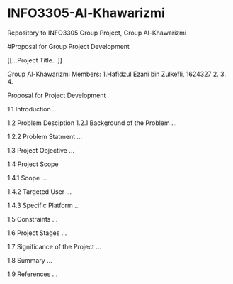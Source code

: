 # INFO3305-Al-Khawarizmi
Repository fo INFO3305 Group Project, Group Al-Khawarizmi


#Proposal for Group Project Development

[[...Project Title...]]

Group Al-Khawarizmi
Members:
  1.Hafidzul Ezani bin Zulkefli, 1624327
  2.
  3.
  4.
  
Proposal for Project Development
  
1.1 Introduction
...
  
1.2 Problem Desciption
  1.2.1 Background of the Problem 
  ...
  
  1.2.2 Problem Statment
  ...
  
1.3 Project Objective
...
  
1.4 Project Scope
  
  1.4.1 Scope
  ...
  
  1.4.2 Targeted User
  ...
  
  1.4.3 Specific Platform
  ...
  
1.5 Constraints
...

1.6 Project Stages
...

1.7 Significance of the Project
...

1.8 Summary
...

1.9 References
...
